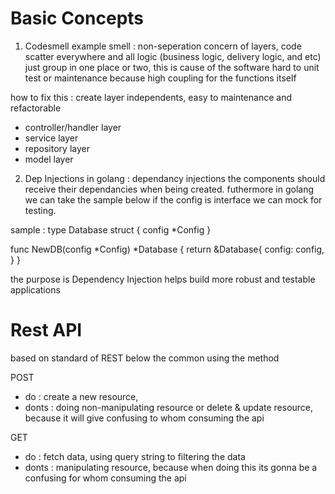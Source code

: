 # Basic Concepts #
1. Codesmell
example smell : non-seperation concern of layers, code scatter everywhere and all logic (business logic, delivery logic, and etc) just group in one place or two, this is cause of the software hard to unit test or maintenance because high coupling for the functions itself

how to fix this : create layer independents, easy to maintenance and refactorable  

- controller/handler layer
- service layer
- repository layer
- model layer

2. Dep Injections
in golang :
dependancy injections the components should receive their dependancies when being created. futhermore in golang we can take the sample below if the config is interface we can mock for testing.

sample :
type Database struct {
  config *Config
}

func NewDB(config *Config) *Database {
  return &Database{
    config: config,
  }
}

the purpose is Dependency Injection helps build more robust and testable applications



# Rest API #

based on standard of REST below the common using the method

POST
- do : create a new resource, 
- donts : doing non-manipulating resource or delete & update resource, because it will give confusing to whom consuming the api

GET
- do : fetch data, using query string to filtering the data
- donts : manipulating resource, because when doing this its gonna be a confusing for whom consuming the api